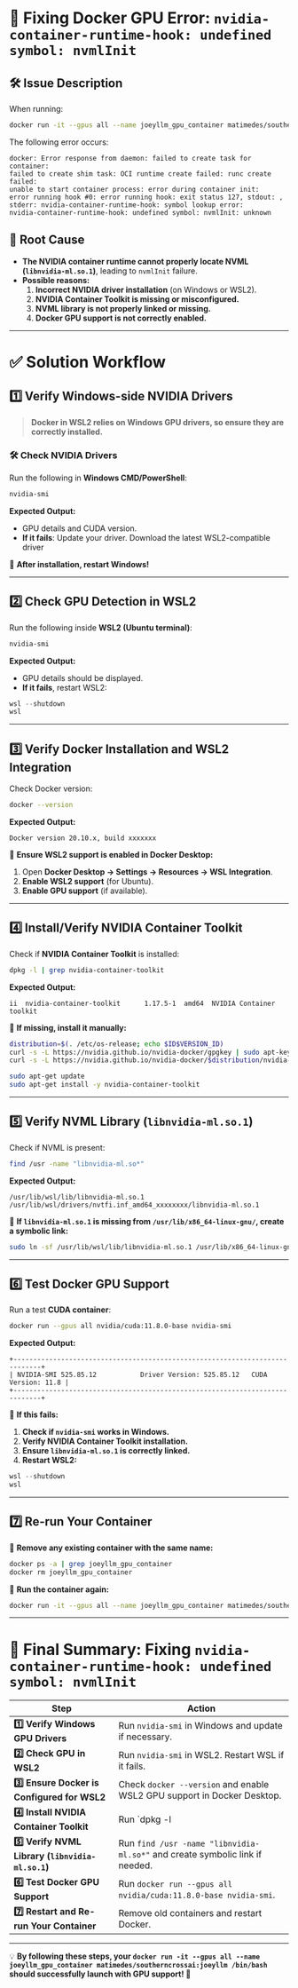# 🚀 Fixing Docker GPU Error: `nvidia-container-runtime-hook: undefined symbol: nvmlInit`

## **🛠 Issue Description**
When running:
```bash
docker run -it --gpus all --name joeyllm_gpu_container matimedes/southerncrossai:joeyllm /bin/bash
```
The following error occurs:
```plaintext
docker: Error response from daemon: failed to create task for container: 
failed to create shim task: OCI runtime create failed: runc create failed: 
unable to start container process: error during container init: 
error running hook #0: error running hook: exit status 127, stdout: , 
stderr: nvidia-container-runtime-hook: symbol lookup error: 
nvidia-container-runtime-hook: undefined symbol: nvmlInit: unknown
```

## **📌 Root Cause**
- **The NVIDIA container runtime cannot properly locate NVML (`libnvidia-ml.so.1`)**, leading to `nvmlInit` failure.
- **Possible reasons:**
  1. **Incorrect NVIDIA driver installation** (on Windows or WSL2).
  2. **NVIDIA Container Toolkit is missing or misconfigured.**
  3. **NVML library is not properly linked or missing.**
  4. **Docker GPU support is not correctly enabled.**

---

# **✅ Solution Workflow**
## **1️⃣ Verify Windows-side NVIDIA Drivers**
> **Docker in WSL2 relies on Windows GPU drivers, so ensure they are correctly installed.**

### **🛠 Check NVIDIA Drivers**
Run the following in **Windows CMD/PowerShell**:
```powershell
nvidia-smi
```
**Expected Output:**
- GPU details and CUDA version.
- **If it fails**: Update your driver. Download the latest WSL2-compatible driver

📌 **After installation, restart Windows!**

---

## **2️⃣ Check GPU Detection in WSL2**
Run the following inside **WSL2 (Ubuntu terminal)**:
```bash
nvidia-smi
```
**Expected Output:**
- GPU details should be displayed.
- **If it fails**, restart WSL2:
```powershell
wsl --shutdown
wsl
```

---

## **3️⃣ Verify Docker Installation and WSL2 Integration**
Check Docker version:
```bash
docker --version
```
**Expected Output:**
```plaintext
Docker version 20.10.x, build xxxxxxx
```
📌 **Ensure WSL2 support is enabled in Docker Desktop:**
1. Open **Docker Desktop → Settings → Resources → WSL Integration**.
2. **Enable WSL2 support** (for Ubuntu).
3. **Enable GPU support** (if available).

---

## **4️⃣ Install/Verify NVIDIA Container Toolkit**
Check if **NVIDIA Container Toolkit** is installed:
```bash
dpkg -l | grep nvidia-container-toolkit
```
**Expected Output:**
```plaintext
ii  nvidia-container-toolkit      1.17.5-1  amd64  NVIDIA Container toolkit
```
🚨 **If missing, install it manually:**
```bash
distribution=$(. /etc/os-release; echo $ID$VERSION_ID)
curl -s -L https://nvidia.github.io/nvidia-docker/gpgkey | sudo apt-key add -
curl -s -L https://nvidia.github.io/nvidia-docker/$distribution/nvidia-docker.list | sudo tee /etc/apt/sources.list.d/nvidia-docker.list

sudo apt-get update
sudo apt-get install -y nvidia-container-toolkit
```

---

## **5️⃣ Verify NVML Library (`libnvidia-ml.so.1`)**
Check if NVML is present:
```bash
find /usr -name "libnvidia-ml.so*"
```
**Expected Output:**
```plaintext
/usr/lib/wsl/lib/libnvidia-ml.so.1
/usr/lib/wsl/drivers/nvtfi.inf_amd64_xxxxxxxx/libnvidia-ml.so.1
```
🚨 **If `libnvidia-ml.so.1` is missing from `/usr/lib/x86_64-linux-gnu/`, create a symbolic link:**
```bash
sudo ln -sf /usr/lib/wsl/lib/libnvidia-ml.so.1 /usr/lib/x86_64-linux-gnu/libnvidia-ml.so.1
```

---

## **6️⃣ Test Docker GPU Support**
Run a test **CUDA container**:
```bash
docker run --gpus all nvidia/cuda:11.8.0-base nvidia-smi
```
**Expected Output:**
```plaintext
+-----------------------------------------------------------------------------+
| NVIDIA-SMI 525.85.12           Driver Version: 525.85.12   CUDA Version: 11.8 |
+-----------------------------------------------------------------------------+
```
🚨 **If this fails:**
1. **Check if `nvidia-smi` works in Windows.**
2. **Verify NVIDIA Container Toolkit installation.**
3. **Ensure `libnvidia-ml.so.1` is correctly linked.**
4. **Restart WSL2:**
```powershell
wsl --shutdown
wsl
```

---

## **7️⃣ Re-run Your Container**
📌 **Remove any existing container with the same name:**
```bash
docker ps -a | grep joeyllm_gpu_container
docker rm joeyllm_gpu_container
```
📌 **Run the container again:**
```bash
docker run -it --gpus all --name joeyllm_gpu_container matimedes/southerncrossai:joeyllm /bin/bash
```

---

# **🎯 Final Summary: Fixing `nvidia-container-runtime-hook: undefined symbol: nvmlInit`**
| **Step** | **Action** |
|----------|-----------|
| **1️⃣ Verify Windows GPU Drivers** | Run `nvidia-smi` in Windows and update if necessary. |
| **2️⃣ Check GPU in WSL2** | Run `nvidia-smi` in WSL2. Restart WSL if it fails. |
| **3️⃣ Ensure Docker is Configured for WSL2** | Check `docker --version` and enable WSL2 GPU support in Docker Desktop. |
| **4️⃣ Install NVIDIA Container Toolkit** | Run `dpkg -l | grep nvidia-container-toolkit` and install if missing. |
| **5️⃣ Verify NVML Library (`libnvidia-ml.so.1`)** | Run `find /usr -name "libnvidia-ml.so*"` and create symbolic link if needed. |
| **6️⃣ Test Docker GPU Support** | Run `docker run --gpus all nvidia/cuda:11.8.0-base nvidia-smi`. |
| **7️⃣ Restart and Re-run Your Container** | Remove old containers and restart Docker. |

---

💡 **By following these steps, your `docker run -it --gpus all --name joeyllm_gpu_container matimedes/southerncrossai:joeyllm /bin/bash` should successfully launch with GPU support! 🚀**
